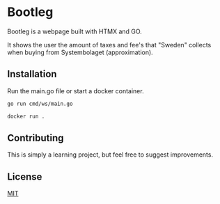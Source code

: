 # Bootleg

Bootleg is a webpage built with HTMX and GO.

It shows the user the amount of taxes and fee's that "Sweden" collects when buying from Systembolaget (approximation).

## Installation

Run the main.go file or start a docker container.

```bash
go run cmd/ws/main.go
```

```bash
docker run .
```

## Contributing

This is simply a learning project, but feel free to suggest improvements.

## License

[MIT](https://choosealicense.com/licenses/mit/)
